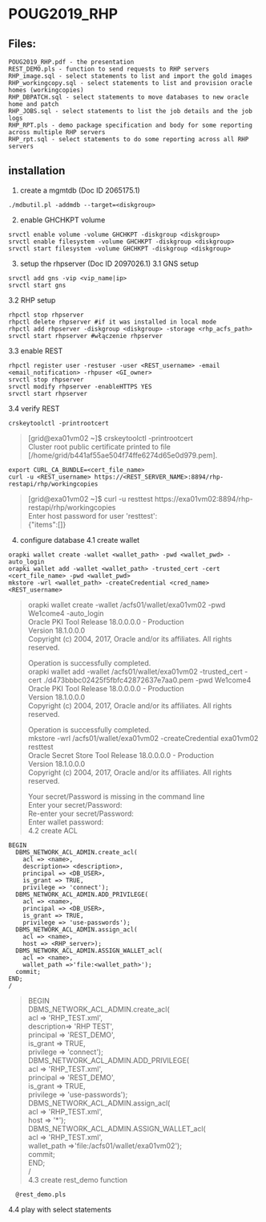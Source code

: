 # POUG2019_RHP

## Files:
```
POUG2019_RHP.pdf - the presentation
REST_DEMO.pls - function to send requests to RHP servers
RHP_image.sql - select statements to list and import the gold images 
RHP_workingcopy.sql - select statements to list and provision oracle homes (workingcopies)
RHP_DBPATCH.sql - select statements to move databases to new oracle home and patch
RHP_JOBS.sql - select statements to list the job details and the job logs
RHP_RPT.pls - demo package specification and body for some reporting across multiple RHP servers
RHP_rpt.sql - select statements to do some reporting across all RHP servers
```
## installation
1. create a mgmtdb (Doc ID 2065175.1)
```
./mdbutil.pl -addmdb --target=<diskgroup>
```
2. enable GHCHKPT volume
```
srvctl enable volume -volume GHCHKPT -diskgroup <diskgroup>
srvctl enable filesystem -volume GHCHKPT -diskgroup <diskgroup>
srvctl start filesystem -volume GHCHKPT -diskgroup <diskgroup>
```
3. setup the rhpserver (Doc ID 2097026.1)
3.1 GNS setup
```
srvctl add gns -vip <vip_name|ip>
srvctl start gns
```
3.2 RHP setup
```
rhpctl stop rhpserver
rhpctl delete rhpserver #if it was installed in local mode
rhpctl add rhpserver -diskgroup <diskgroup> -storage <rhp_acfs_path> 
srvctl start rhpserver #włączenie rhpserver
```
3.3 enable REST
```
rhpctl register user -restuser -user <REST_username> -email <email_notification> -rhpuser <GI_owner>
srvctl stop rhpserver
srvctl modify rhpserver -enableHTTPS YES
srvctl start rhpserver
```
3.4 verify REST
```
crskeytoolctl -printrootcert
```
> [grid@exa01vm02 ~]$ crskeytoolctl -printrootcert  
> Cluster root public certificate printed to file [/home/grid/b441af55ae504f74ffe6274d65e0d979.pem].
```
export CURL_CA_BUNDLE=<cert_file_name>
curl -u <REST_username> https://<REST_SERVER_NAME>:8894/rhp-restapi/rhp/workingcopies
```
> [grid@exa01vm02 ~]$ curl -u resttest https://exa01vm02:8894/rhp-restapi/rhp/workingcopies  
> Enter host password for user 'resttest':  
> {"items":[]}

4. configure database
4.1 create wallet
```
orapki wallet create -wallet <wallet_path> -pwd <wallet_pwd> -auto_login
orapki wallet add -wallet <wallet_path> -trusted_cert -cert <cert_file_name> -pwd <wallet_pwd>
mkstore -wrl <wallet_path> -createCredential <cred_name> <REST_username>
```
> orapki wallet create -wallet /acfs01/wallet/exa01vm02 -pwd We1come4 -auto_login  
> Oracle PKI Tool Release 18.0.0.0.0 - Production  
> Version 18.1.0.0.0  
> Copyright (c) 2004, 2017, Oracle and/or its affiliates. All rights reserved.  
>  
>Operation is successfully completed.  
> orapki wallet add -wallet /acfs01/wallet/exa01vm02 -trusted_cert -cert ./d473bbbc02425f5fbfc42872637e7aa0.pem -pwd We1come4  
> Oracle PKI Tool Release 18.0.0.0.0 - Production  
> Version 18.1.0.0.0  
> Copyright (c) 2004, 2017, Oracle and/or its affiliates. All rights reserved.  
>  
>Operation is successfully completed.  
> mkstore -wrl /acfs01/wallet/exa01vm02 -createCredential exa01vm02 resttest  
> Oracle Secret Store Tool Release 18.0.0.0.0 - Production  
> Version 18.1.0.0.0  
> Copyright (c) 2004, 2017, Oracle and/or its affiliates. All rights reserved.  
>  
> Your secret/Password is missing in the command line  
> Enter your secret/Password:    
> Re-enter your secret/Password:    
> Enter wallet password:  
4.2 create ACL
```
BEGIN
  DBMS_NETWORK_ACL_ADMIN.create_acl(
    acl => <name>, 
    description=> <description>,
    principal => <DB_USER>, 
    is_grant => TRUE, 
    privilege => 'connect'); 
  DBMS_NETWORK_ACL_ADMIN.ADD_PRIVILEGE(
    acl => <name>,
    principal => <DB_USER>, 
    is_grant => TRUE, 
    privilege => 'use-passwords'); 
  DBMS_NETWORK_ACL_ADMIN.assign_acl(
    acl => <name>, 
    host => <RHP_server>); 
  DBMS_NETWORK_ACL_ADMIN.ASSIGN_WALLET_acl(
    acl => <name>, 
    wallet_path =>'file:<wallet_path>'); 
  commit;
END; 
/
```
> BEGIN  
>   DBMS_NETWORK_ACL_ADMIN.create_acl(  
>     acl => 'RHP_TEST.xml',  
>     description=> 'RHP TEST',  
>     principal => 'REST_DEMO',  
>     is_grant => TRUE,  
>     privilege => 'connect');  
>   DBMS_NETWORK_ACL_ADMIN.ADD_PRIVILEGE(  
>     acl => 'RHP_TEST.xml',  
>     principal => 'REST_DEMO',   
>     is_grant => TRUE,   
>     privilege => 'use-passwords');  
>   DBMS_NETWORK_ACL_ADMIN.assign_acl(  
>     acl => 'RHP_TEST.xml',  
>     host => '*');  
>   DBMS_NETWORK_ACL_ADMIN.ASSIGN_WALLET_acl(  
>     acl => 'RHP_TEST.xml',  
>     wallet_path =>'file:/acfs01/wallet/exa01vm02');  
>   commit;  
> END;  
> /  
4.3 create rest_demo function
```
  @rest_demo.pls
```
4.4 play with select statements

